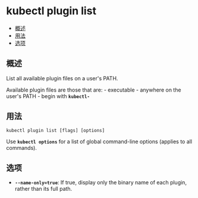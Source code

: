 # kubectl plugin list

+ [概述](#%E6%A6%82%E8%BF%B0)
+ [用法](#%E7%94%A8%E6%B3%95)
+ [选项](#%E9%80%89%E9%A1%B9)

## 概述

List all available plugin files on a user's PATH.

Available plugin files are those that are: - executable - anywhere on the user's PATH - begin with **`kubectl-`**

## 用法

```
kubectl plugin list [flags] [options]
```

Use **`kubectl options`** for a list of global command-line options (applies to all commands).

## 选项

+ **`--name-only=true`**: 
If true, display only the binary name of each plugin, rather than its full path.


